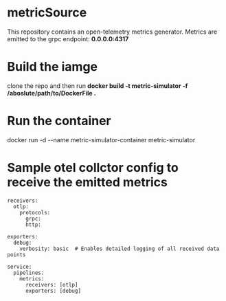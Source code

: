 # metricSource
This repository contains an open-telemetry metrics generator. Metrics are emitted to the grpc endpoint: **0.0.0.0:4317**

# Build the iamge
clone the repo and then run **docker build -t metric-simulator -f /aboslute/path/to/DockerFile .**

# Run the container
docker run -d --name metric-simulator-container metric-simulator

# Sample otel collctor config to receive the emitted metrics

```
receivers:
  otlp:
    protocols:
      grpc:
      http:

exporters:
  debug:
    verbosity: basic  # Enables detailed logging of all received data points

service:
  pipelines:
    metrics:
      receivers: [otlp]
      exporters: [debug]
```
